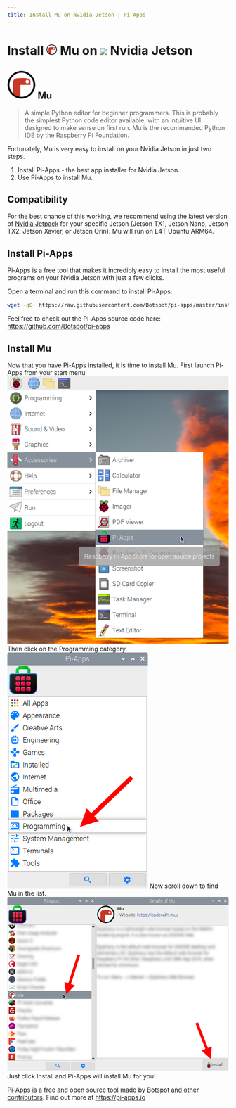 ```yaml
---
title: Install Mu on Nvidia Jetson | Pi-Apps
---
```

<div class="simple-install-content content">

# Install <img src="/img/app-icons/Mu/icon-64.png" height=24> Mu on <img src=https://assets.nvidiagrid.net/favicon.ico height=24> Nvidia Jetson

## <img src="/img/app-icons/Mu/icon-64.png"> Mu
> A simple Python editor for beginner programmers.
> This is probably the simplest Python code editor available, with an intuitive UI designed to make sense on first run. Mu is the recommended Python IDE by the Raspberry Pi Foundation.

Fortunately, Mu is very easy to install on your Nvidia Jetson in just two steps.
1. Install Pi-Apps - the best app installer for Nvidia Jetson.
2. Use Pi-Apps to install Mu.
</div>
<div class="simple-install-content content">

## Compatibility
For the best chance of this working, we recommend using the latest version of [Nvidia Jetpack](https://developer.nvidia.com/embedded/jetpack-archive) for your specific Jetson (Jetson TX1, Jetson Nano, Jetson TX2, Jetson Xavier, or Jetson Orin).
Mu will run on L4T Ubuntu ARM64.
</div>
<div class="simple-install-content content">

## Install Pi-Apps

Pi-Apps is a free tool that makes it incredibly easy to install the most useful programs on your Nvidia Jetson with just a few clicks.

Open a terminal and run this command to install Pi-Apps:
```bash
wget -qO- https://raw.githubusercontent.com/Botspot/pi-apps/master/install | bash
```
Feel free to check out the Pi-Apps source code here: https://github.com/Botspot/pi-apps
</div>
<div class="simple-install-content content">

## Install Mu

Now that you have Pi-Apps installed, it is time to install Mu.
First launch Pi-Apps from your start menu:
<img src="/img/start-menu.png">
Then click on the Programming category.
<img src="/img/category-selections/Programming.png">
Now scroll down to find Mu in the list.
<img src="/img/app-icons/Mu/app-selection.png">
Just click Install and Pi-Apps will install Mu for you!
</div>
<div class="simple-install-content content">

Pi-Apps is a free and open source tool made by [Botspot and other contributors](/about/#contributors). Find out more at https://pi-apps.io
</div>
